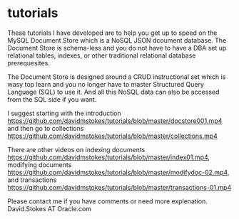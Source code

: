 # tutorials
These tutorials I have developed are to help you get up to speed on the MySQL Document Store which is a NoSQL JSON dcoument database.  The Document Store is schema-less and you do not have to have a DBA set up relational tables, indexes, or other traditional relational database prerequesites.

The Document Store is designed around a CRUD instructional set which is wasy top learn and you no longer have to master Structured Query Language (SQL) to use it.  And all this NoSQL data can also be accessed from the SQL side if you want.

I suggest starting with the introduction https://github.com/davidmstokes/tutorials/blob/master/docstore001.mp4 and then go to collections https://github.com/davidmstokes/tutorials/blob/master/collections.mp4

There are other videos on indexing documents https://github.com/davidmstokes/tutorials/blob/master/index01.mp4, modifying documents https://github.com/davidmstokes/tutorials/blob/master/modifydoc-02.mp4, and transactions https://github.com/davidmstokes/tutorials/blob/master/transactions-01.mp4

Please contact me if you have comments or need more explenation. David.Stokes AT Oracle.com
